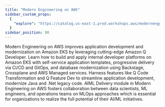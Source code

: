 ```yaml
---
title: "Modern Engineering on AWS"
sidebar_custom_props:
  {
    "explore": "https://catalog.us-east-1.prod.workshops.aws/modernengg/en-US",
  }
sidebar_position: 90
---
```


Modern Engineering on AWS improves application development and modernization on Amazon EKS by leveraging cutting-edge Amazon Q Developer. Learn how to build and apply internal developer platforms on Amazon EKS with self-service application templates, progressive delivery via CI/CD and GitOps, and database modernization using Backstage, Crossplane and AWS Managed services. Harness features like Q Code Transformation and Q Feature Dev to streamline application development, modernize Java and .Net legacy code. AIML Delivery module in Modern Engineering on AWS fosters collaboration between data scientists, ML engineers, and operations teams on MLOps approaches which is essential for organizations to realize the full potential of their AI/ML initiatives.

<LaunchButton url="https://catalog.us-east-1.prod.workshops.aws/modernengg/en-US" label="Modern Engineering on AWS Workshop" />
